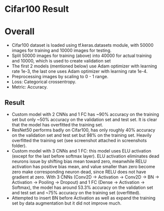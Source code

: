 # Cifar100 Result

# Overall

- Cifar100 dataset is loaded using tf.keras.datasets module, with 50000 images for training and 10000 images for testing.
- Split 50000 images for training (above) into 40000 for actual training and 10000, which is used to create validation set
- The first 2 models (mentioned below) use Adam optimizer with learning rate 1e-3, the last one uses Adam optimizer with learning rate 1e-4.
- Preprocessing images by scaling to 0 - 1 range.
- Loss: Categorical crossentropy.
- Metric: Accuracy.

## Result

- Custom model with 2 CNNs and 1 FC has ~90% accuracy on the training set but only ~50% accuracy on the validation set and test set. It is clear that the model has overfitted the training set.
- ResNet50 performs badly on Cifar100, has only roughly 40% accuracy on the validation set and test set but 98% on the training set. Heavily overfitted the training set (see screenshot attached in screenshots folder).
- Custom model with 3 CNNs and 1 FC: this model uses ELU activation (except for the last before softmax layer). ELU activation eliminates dead neurons issue by shifting bias mean toward zero, meanwhile RELU activation has positive bias mean, and value smaller than zero become zero make corresponding neuron dead, since RELU does not have gradient at zero. With 3 CNNs (Conv2D -> Activation -> Conv2D -> BN -> Activation -> Pooling -> Dropout) and 1 FC (Dense -> Activation -> Softmax), the model has around 53.3% accuracy on the validation set and test set and ~75% accuracy on the training set (overfitted).
- Attempted to insert BN before Activation as well as expand the training set by data augmentation but it did not improve much.
